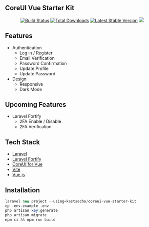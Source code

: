 ## CoreUI Vue Starter Kit

<p align="center">
<a href="https://github.com/kastsecho/coreui-vue-starter-kit/actions"><img src="https://github.com/kastsecho/coreui-vue-starter-kit/workflows/tests/badge.svg" alt="Build Status"></a>
<a href="https://packagist.org/packages/kastsecho/coreui-vue-starter-kit"><img src="https://img.shields.io/packagist/dt/kastsecho/coreui-vue-starter-kit" alt="Total Downloads"></a>
<a href="https://packagist.org/packages/kastsecho/coreui-vue-starter-kit"><img src="https://img.shields.io/packagist/v/kastsecho/coreui-vue-starter-kit" alt="Latest Stable Version"></a>
<a href="https://herd.laravel.com/new?starter-kit=kastsecho/coreui-vue-starter-kit"><img src="https://img.shields.io/badge/Install%20with%20Herd-f55247?logo=laravel&logoColor=white"></a>
</p>

## Features
* Authentication
  * Log in / Register
  * Email Verification
  * Password Confirmation
  * Update Profile
  * Update Password
* Design
  * Responsive
  * Dark Mode

## Upcoming Features
* Laravel Fortify
  * 2FA Enable / Disable
  * 2FA Verification

## Tech Stack
* [Laravel](https://laravel.com)
* [Laravel Fortify](https://laravel.com/docs/fortify)
* [CoreUI for Vue](https://coreui.io/vue)
* [Vite](https://vitejs.dev)
* [Vue.js](https://vuejs.org)

## Installation

```php
laravel new project --using=kastsecho/coreui-vue-starter-kit
cp .env.example .env
php artisan key:generate
php artisan migrate
npm ci && npm run build
```
